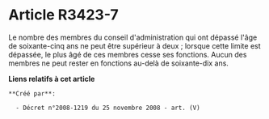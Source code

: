 # Article R3423-7

Le nombre des membres du conseil d'administration qui ont dépassé l'âge de soixante-cinq ans ne peut être supérieur à deux ;
lorsque cette limite est dépassée, le plus âgé de ces membres cesse ses fonctions. Aucun des membres ne peut rester en
fonctions au-delà de soixante-dix ans.

**Liens relatifs à cet article**

	**Créé par**:

	  - Décret n°2008-1219 du 25 novembre 2008 - art. (V)
